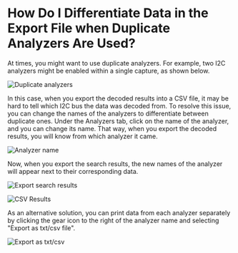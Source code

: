 # How Do I Differentiate Data in the Export File when Duplicate Analyzers Are Used?

At times, you might want to use duplicate analyzers. For example, two I2C analyzers might be enabled within a single capture, as shown below.

![Duplicate analyzers](https://trello-attachments.s3.amazonaws.com/55f0a61a10f9f592573a4205/5931def5dd8c0584df677907/8579c2783b030636e5199c431ccd6cec/duplicate\_analyzers.png)

In this case, when you export the decoded results into a CSV file, it may be hard to tell which I2C bus the data was decoded from. To resolve this issue, you can change the names of the analyzers to differentiate between duplicate ones. Under the Analyzers tab, click on the name of the analyzer, and you can change its name. That way, when you export the decoded results, you will know from which analyzer it came.

![Analyzer name](https://trello-attachments.s3.amazonaws.com/55f0a61a10f9f592573a4205/5931def5dd8c0584df677907/4acfea382ec367719b09b7ae22950543/change\_analyzer\_name.png)

Now, when you export the search results, the new names of the analyzer will appear next to their corresponding data.

![Export search results](https://trello-attachments.s3.amazonaws.com/55f0a61a10f9f592573a4205/5931def5dd8c0584df677907/56ba1a78306b28b92515d54cf0ee4c40/export\_search\_results.png)

![CSV Results](https://trello-attachments.s3.amazonaws.com/55f0a61a10f9f592573a4205/5931def5dd8c0584df677907/4e4ad27479de54a7ac2bb0dd03411643/export\_results.png)

As an alternative solution, you can print data from each analyzer separately by clicking the gear icon to the right of the analyzer name and selecting "Export as txt/csv file".

![Export as txt/csv](https://trello-attachments.s3.amazonaws.com/55f0a61a10f9f592573a4205/5931def5dd8c0584df677907/bded24f8130e46671c704fd618bd170d/export-analyzer-csv.png)
